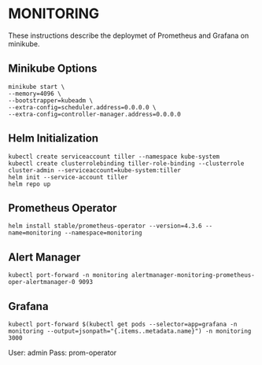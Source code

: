 # MONITORING

These instructions describe the deploymet of Prometheus and Grafana on minikube.

## Minikube Options
```
minikube start \
--memory=4096 \
--bootstrapper=kubeadm \
--extra-config=scheduler.address=0.0.0.0 \
--extra-config=controller-manager.address=0.0.0.0
```

## Helm Initialization
```
kubectl create serviceaccount tiller --namespace kube-system
kubectl create clusterrolebinding tiller-role-binding --clusterrole cluster-admin --serviceaccount=kube-system:tiller
helm init --service-account tiller
helm repo up
```

## Prometheus Operator
```
helm install stable/prometheus-operator --version=4.3.6 --name=monitoring --namespace=monitoring
```

## Alert Manager
```
kubectl port-forward -n monitoring alertmanager-monitoring-prometheus-oper-alertmanager-0 9093
```

## Grafana
```
kubectl port-forward $(kubectl get pods --selector=app=grafana -n monitoring --output=jsonpath="{.items..metadata.name}") -n monitoring 3000
```
User: admin
Pass: prom-operator


